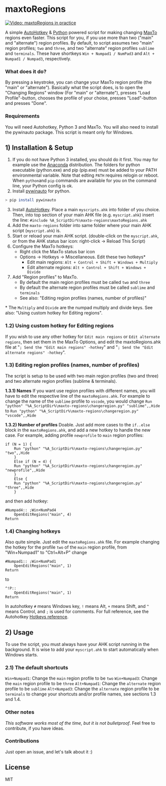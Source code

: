 # maxtoRegions

[![Video: maxtoRegions in practice](https://media.giphy.com/media/xUOxf6w8BxyfMFgITK/giphy.gif)](https://nodesource.com/products/nsolid)

A simple [AutoHotkey](https://autohotkey.com/) & [Python](https://www.python.org/) powered script for making changing [MaxTo](https://maxto.net/) regions even faster. This script for you, if you use more than two ("main" and "alternate") region profiles. By default, to script assumes two "main" region profiles; `two` and `three`, and two "alternate" region profiles `sublime` and `terminals`. These have shortkeys `Win + Numpad1 / NumPad3` and `Alt + Numpad1 / Numpad3`, respectively.

### What does it do?

By pressing a keystroke, you can change your MaxTo region profile (the "main" or "alternate"). Basically what the script does, is to open the "Changing Regions" window (For "main" or "alternate"), presses "Load Profile"-button, chooses the profile of your choise, presses "Load"-button and presses "Done".

### Requirements

You will need Autohotkey, Python 3 and MaxTo. You will also need to install the pywinauto package. This script is meant only for Windows.

## 1) Installation & Setup

1. If you do not have Python 3 installed, you should do it first. You may for example use the [Anaconda](https://anaconda.org/) distribution. The folders for python executable (python.exe) and pip (pip.exe) must be added to your PATH environmental variable. Note that edting `PATH` requires relogin or reboot. When `python`and `pip` commands are available for you on the command line, your Python config is ok.
2. Install [pywinauto](https://github.com/pywinauto/pywinauto) for python.

```sh
> pip install pywinauto
```

3. Install [AutoHotkey](https://autohotkey.com/). Place a main `myscripts.ahk` into folder of you choice. Then, into top section of your main AHK file (e.g. `myscript.ahk`) insert the line:
   `#include %A_ScriptDir%\maxto-regions\maxtoRegions.ahk`
4. Add the `maxto-regions` folder into same folder where your main AHK script (`myscript.ahk`) is.
5. Start or reload your main AHK script. (double-click on the `myscript.ahk`, or from the AHK status bar icon: right-click -> Reload This Script)
6. Configure the MaxTo hotkeys:
   * Right click the MaxTo status bar icon
   * Options -> Hotkeys -> Miscellaneous. Edit these two hotkeys\*
     * Edit main regions: `Alt + Control + Shift + Windows + Multiply`
     * Edit alternate regions: `Alt + Control + Shift + Windows + Divide`
7. Add "Region profiles" to MaxTo.
   * By default the main region profiles must be called `two` and `three`
   * By default the alternate region profiles must be called `sublime` and `terminals`
   * See also: "Editing region profiles (names, number of profiles)"

\* The `Multiply` and `Divide` are the numpad multiply and divide keys. See also: "Using custom hotkey for Editing regions".

### 1.2) Using custom hotkey for Editing regions

If you wish to use any other hotkey for `Edit main regions` or `Edit alternate regions`, then set them in the MaxTo Options, and edit the maxtoRegions.ahk file at "`; Send the "Edit main regions" -hotkey`" and "`; Send the "Edit alternate regions" -hotkey`".

### 1.3) Editing region profiles (names, number of profiles)

The script is setup to be used with two main region profiles (two and three) and two alternate region profiles (sublime & terminals).

**1.3.1) Names**
If you want use region profiles with different names, you will have to edit the respective line of the `maxtoRegions.ahk`. For example to change the name of the `sublime` profile to `vscode`, you would change
`Run "python" "%A_ScriptDir%\maxto-regions\changeregion.py" "sublime",,Hide`
to
`Run "python" "%A_ScriptDir%\maxto-regions\changeregion.py" "vscode",,Hide`

**1.3.2) Number of profiles**
Doable. Just add more cases to the `if..else` block in the `maxtoRegions.ahk`, and add a new hotkey to handle the new case. For example, adding profile `newprofile` to `main` region profiles:

```
if (N = 1) {
    Run "python" "%A_ScriptDir%\maxto-regions\changeregion.py" "two",,Hide
    }
    Else if (N = 4) {
    Run "python" "%A_ScriptDir%\maxto-regions\changeregion.py" "newprofile",,Hide
    }
    Else {
    Run "python" "%A_ScriptDir%\maxto-regions\changeregion.py" "three",,Hide
    }
```

and then add hotkey:

```
#Numpad4:: ;Win+NumPad4
    OpenEditRegions("main", 4)
Return
```

### 1.4) Changing hotkeys

Also quite simple. Just edit the `maxtoRegions.ahk` file. For example changing the hotkey for the profile `two` of the `main` region profile, from "Win+Numpad1" to "Ctrl+Alt+P" change

```
#Numpad1:: ;Win+NumPad1
    OpenEditRegions("main", 1)
Return
```

to

```
^!P::
    OpenEditRegions("main", 1)
Return
```

In autohotkey `#` means Windows key, `!` means Alt, `+` means Shift, and `^` means Control, and `;` is used for comments. For full reference, see the Autohotkey [Hotkeys reference](https://autohotkey.com/docs/Hotkeys.htm).

## 2) Usage

To use the script, you must always have your AHK script running in the background. It is wise to add your `myscript.ahk` to start automatically when Windows starts.

### 2.1) The default shortcuts

`Win+Numpad1`: Change the `main` region profile to be `two`
`Win+Numpad3`: Change the `main` region profile to be `three`
`Alt+Numpad1`: Change the `alternate` region profile to be `sublime`
`Alt+Numpad3`: Change the `alternate` region profile to be `terminals`
to change your shortcuts and/or profile names, see sections 1.3 and 1.4.

### Other notes

_This software works most of the time, but it is not bulletproof_. Feel free to contribute, if you have ideas.

### Contributions

Just open an issue, and let's talk about it :)

## License

MIT
